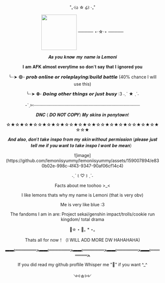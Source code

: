 <p align="center">˚₊‧꒰ა ☆ ໒꒱ ‧₊˚
<p align="center"> <img width="115" src=alt =![img]![free_to_use___venti_pixel_icon___psd_by_doosio_devbfnz]
<p align="center"> ───── ⋆⋅☆⋅⋆ ─────
<p align="center">𝑨𝒔 𝒚𝒐𝒖 𝒌𝒏𝒐𝒘 𝒎𝒚 𝒏𝒂𝒎𝒆 𝒊𝒔 𝑳𝒆𝒎𝒐𝒏𝒊    
<p align="center">𝐈 𝐚𝐦 𝐀𝐅𝐊 𝐚𝐥𝐦𝐨𝐬𝐭 𝐞𝐯𝐞𝐫𝐲𝐭𝐢𝐦𝐞 𝐬𝐨 𝐝𝐨𝐧'𝐭 𝐬𝐚𝐲 𝐭𝐡𝐚𝐭 𝐈 𝐢𝐠𝐧𝐨𝐫𝐞𝐝 𝐲𝐨𝐮 
<p align="center">╰┈➤ 🟢- 𝙥𝙧𝙤𝙗 𝙤𝙣𝙡𝙞𝙣𝙚 𝙤𝙧 𝙧𝙤𝙡𝙚𝙥𝙡𝙖𝙮𝙞𝙣𝙜/𝙗𝙪𝙞𝙡𝙙 𝙗𝙖𝙩𝙩𝙡𝙚 (40% chance I will use this)
<p align="center">╰┈➤ ⛔- 𝘿𝙤𝙞𝙣𝙜 𝙤𝙩𝙝𝙚𝙧 𝙩𝙝𝙞𝙣𝙜𝙨 𝙤𝙧 𝙟𝙪𝙨𝙩 𝙗𝙪𝙨𝙮 :3    ˗ˏˋ ★ ˎˊ˗
<p align="center">-ˋˏ✄┈┈┈┈┈┈┈┈┈┈┈┈┈┈┈┈┈┈┈┈┈┈┈┈┈┈┈┈┈┈┈┈┈┈┈┈┈┈┈┈┈
<p align="center">𝑫𝑵𝑪 ( 𝑫𝑶 𝑵𝑶𝑻 𝑪𝑶𝑷𝒀) 𝑴𝒚 𝒔𝒌𝒊𝒏𝒔 𝒊𝒏 𝒑𝒐𝒏𝒚𝒕𝒐𝒘𝒏! 
<p align="center">☆★☆★☆★☆☆★☆★☆★☆☆★☆★☆★☆☆★☆★☆★☆☆★☆★☆★☆☆★
<p align="center">𝑨𝒏𝒅 𝒂𝒍𝒔𝒐, 𝒅𝒐𝒏'𝒕 𝒕𝒂𝒌𝒆 𝒊𝒏𝒔𝒑𝒐 𝒇𝒓𝒐𝒎 𝒎𝒚 𝒔𝒌𝒊𝒏 𝒘𝒊𝒕𝒉𝒐𝒖𝒕 𝒑𝒆𝒓𝒎𝒊𝒔𝒔𝒊𝒐𝒏 (𝒑𝒍𝒆𝒂𝒔𝒆 𝒋𝒖𝒔𝒕 𝒕𝒆𝒍𝒍 𝒎𝒆 𝒊𝒇 𝒚𝒐𝒖 𝒘𝒂𝒏𝒕 𝒕𝒐 𝒕𝒂𝒌𝒆 𝒊𝒏𝒔𝒑𝒐 𝑰 𝒘𝒐𝒏𝒕 𝒃𝒆 𝒎𝒆𝒂𝒏）
<p align="center">![image](https://github.com/lemoniisyummy/lemoniisyummy/assets/159007894/e830b02e-998c-4f43-9347-90af06cf14c4)
                                                               
                                                               
<p align="center">˗ˏˋ ꒰ ♡ ꒱ ˎˊ˗
<p align="center">Facts about me toohoo >_<
                                                             
<p align="center">I like lemons thats why my name is Lemoni (that is very obv)
                                                  
<p align="center">Me is very like blue :3
                                                               
<p align="center">The fandoms I am in are: Project sekai/genshin impact/trolls/cookie run kingdom/ total drama
<p align="center">🌊✮ ⋆ 🦈｡ * ⋆｡
<p align="center">Thats all for now！（I WILL ADD MORE DW HAHAHAHA)
                                                             
<p align="center">▬▬ι═══════ﺤ▬▬ι═══════ﺤ▬▬ι═══════ﺤ▬▬ι═══════ﺤ▬▬ι═══════ﺤ
<p align="center">If you did read my github proflile Whisper me "🧸" if you want ^_^

<p align="center">༺☆༻
